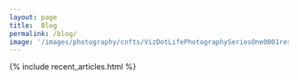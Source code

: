 ```yaml
---
layout: page
title:  Blog
permalink: /blog/
image: '/images/photography/cnfts/VizDotLifePhotographySeriesOne0001resized_25.jpg'
---
```


{% include recent_articles.html %}
